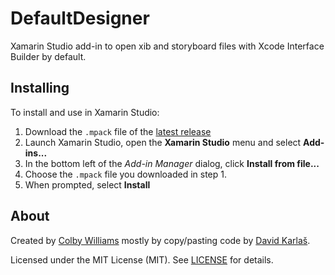 # DefaultDesigner

Xamarin Studio add-in to open xib and storyboard files with Xcode Interface Builder by default.


## Installing

To install and use in Xamarin Studio:

1. Download the `.mpack` file of the [latest release][0]
2. Launch Xamarin Studio, open the **Xamarin Studio** menu and select **Add-ins...**
3. In the bottom left of the _Add-in Manager_ dialog, click **Install from file...**
4. Choose the `.mpack` file you downloaded in step 1.
5. When prompted, select **Install**


## About

Created by [Colby Williams][1] mostly by copy/pasting code by [David Karlaš][2].  

Licensed under the MIT License (MIT).  See [LICENSE][3] for details.


[0]:https://github.com/colbylwilliams/DefaultDesigner/releases/latest
[1]:https://github.com/colbylwilliams
[2]:https://github.com/DavidKarlas
[3]:https://github.com/colbylwilliams/DefaultDesigner/blob/master/LICENSE